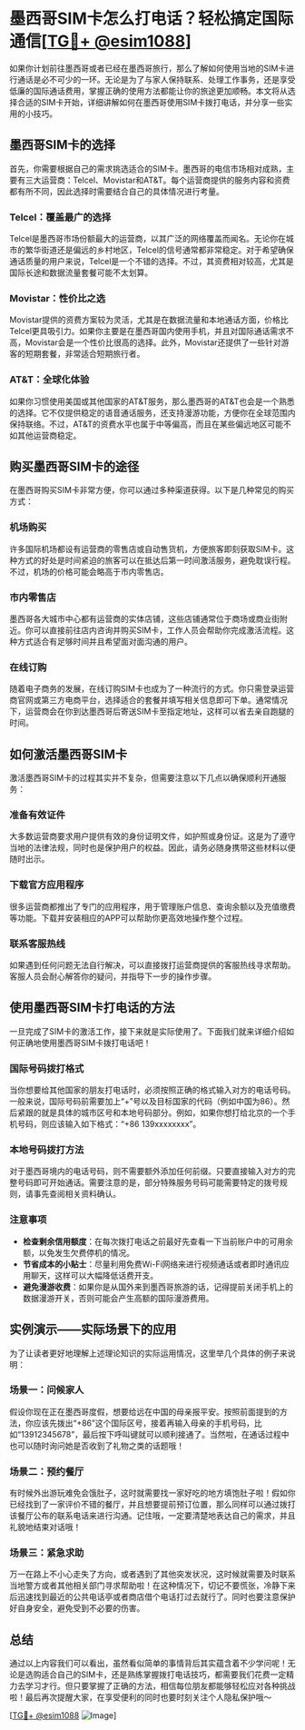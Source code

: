 # 墨西哥SIM卡怎么打电话？轻松搞定国际通信[[TG💪+ @esim1088](https://t.me/s/esim1088)]

如果你计划前往墨西哥或者已经在墨西哥旅行，那么了解如何使用当地的SIM卡进行通话是必不可少的一环。无论是为了与家人保持联系、处理工作事务，还是享受低廉的国际通话费用，掌握正确的使用方法都能让你的旅途更加顺畅。本文将从选择合适的SIM卡开始，详细讲解如何在墨西哥使用SIM卡拨打电话，并分享一些实用的小技巧。

## 墨西哥SIM卡的选择

首先，你需要根据自己的需求挑选适合的SIM卡。墨西哥的电信市场相对成熟，主要有三大运营商：Telcel、Movistar和AT&T。每个运营商提供的服务内容和资费都有所不同，因此选择时需要结合自己的具体情况进行考量。

### Telcel：覆盖最广的选择

Telcel是墨西哥市场份额最大的运营商，以其广泛的网络覆盖而闻名。无论你在城市的繁华街道还是偏远的乡村地区，Telcel的信号通常都非常稳定。对于希望确保通话质量的用户来说，Telcel是一个不错的选择。不过，其资费相对较高，尤其是国际长途和数据流量套餐可能不太划算。

### Movistar：性价比之选

Movistar提供的资费方案较为灵活，尤其是在数据流量和本地通话方面，价格比Telcel更具吸引力。如果你主要是在墨西哥国内使用手机，并且对国际通话需求不高，Movistar会是一个性价比很高的选择。此外，Movistar还提供了一些针对游客的短期套餐，非常适合短期旅行者。

### AT&T：全球化体验

如果你习惯使用美国或其他国家的AT&T服务，那么墨西哥的AT&T也会是一个熟悉的选择。它不仅提供稳定的语音通话服务，还支持漫游功能，方便你在全球范围内保持联络。不过，AT&T的资费水平也属于中等偏高，而且在某些偏远地区可能不如其他运营商稳定。

## 购买墨西哥SIM卡的途径

在墨西哥购买SIM卡非常方便，你可以通过多种渠道获得。以下是几种常见的购买方式：

### 机场购买

许多国际机场都设有运营商的零售店或自动售货机，方便旅客即刻获取SIM卡。这种方式的好处是时间紧迫的旅客可以在抵达后第一时间激活服务，避免耽误行程。不过，机场的价格可能会略高于市内零售店。

### 市内零售店

墨西哥各大城市中心都有运营商的实体店铺，这些店铺通常位于商场或商业街附近。你可以直接前往店内咨询并购买SIM卡，工作人员会帮助你完成激活流程。这种方式适合有足够时间并且希望面对面沟通的用户。

### 在线订购

随着电子商务的发展，在线订购SIM卡也成为了一种流行的方式。你只需登录运营商官网或第三方电商平台，选择适合的套餐并填写相关信息即可下单。通常情况下，运营商会在你到达墨西哥后寄送SIM卡至指定地址，这样可以省去亲自跑腿的时间。

## 如何激活墨西哥SIM卡

激活墨西哥SIM卡的过程其实并不复杂，但需要注意以下几点以确保顺利开通服务：

### 准备有效证件

大多数运营商要求用户提供有效的身份证明文件，如护照或身份证。这是为了遵守当地的法律法规，同时也是保护用户的权益。因此，请务必随身携带这些材料以便随时出示。

### 下载官方应用程序

很多运营商都推出了专门的应用程序，用于管理账户信息、查询余额以及充值缴费等功能。下载并安装相应的APP可以帮助你更高效地操作整个过程。

### 联系客服热线

如果遇到任何问题无法自行解决，可以直接拨打运营商提供的客服热线寻求帮助。客服人员会耐心解答你的疑问，并指导下一步的操作步骤。

## 使用墨西哥SIM卡打电话的方法

一旦完成了SIM卡的激活工作，接下来就是实际使用了。下面我们就来详细介绍如何正确地使用墨西哥SIM卡拨打电话吧！

### 国际号码拨打格式

当你想要给其他国家的朋友打电话时，必须按照正确的格式输入对方的电话号码。一般来说，国际号码前需要加上“+”号以及目标国家的代码（例如中国为86）。然后紧跟的就是具体的城市区号和本地号码部分。例如，如果你想打给北京的一个手机号码，则应该输入如下格式：“+86 139xxxxxxxx”。

### 本地号码拨打方法

对于墨西哥境内的电话号码，则不需要额外添加任何前缀。只要直接输入对方的完整号码即可开始通话。需要注意的是，部分特殊服务号码可能需要特定的拨号规则，请事先查阅相关资料确认。

### 注意事项

- **检查剩余信用额度**：在每次拨打电话之前最好先查看一下当前账户中的可用余额，以免发生欠费停机的情况。
- **节省成本的小贴士**：尽量利用免费Wi-Fi网络来进行视频通话或者即时通讯应用聊天，这样可以大幅降低话费开支。
- **避免漫游收费**：如果你是从国外来到墨西哥旅游的话，记得提前关闭手机上的数据漫游开关，否则可能会产生高额的国际漫游费用。

## 实例演示——实际场景下的应用

为了让读者更好地理解上述理论知识的实际运用情况，这里举几个具体的例子来说明：

### 场景一：问候家人

假设你现在正在墨西哥度假，想要给远在中国的母亲报平安。按照前面提到的方法，你应该先拨出“+86”这个国际区号，接着再输入母亲的手机号码，比如“13912345678”，最后按下呼叫键就可以顺利接通了。当然啦，在通话过程中也可以随时询问她是否收到了礼物之类的话题哦！

### 场景二：预约餐厅

有时候外出游玩难免会饿肚子，这时就需要找一家好吃的地方填饱肚子啦！假如你已经找到了一家评价不错的餐厅，并且想要提前预订位置，那么同样可以通过拨打该餐厅公布的联系电话来进行沟通。记住哦，一定要清楚地表达自己的需求，并且礼貌地结束对话哦！

### 场景三：紧急求助

万一在路上不小心走失了方向，或者遇到了其他突发状况，这时候就需要及时联系当地警方或者其他相关部门寻求帮助啦！在这种情况下，切记不要慌张，冷静下来后迅速找到最近的公共电话亭或者商店借个电话打过去就行了。同时也要注意保护好自身安全，避免受到不必要的伤害。

## 总结

通过以上内容我们可以看出，虽然看似简单的事情背后其实蕴含着不少学问呢！无论是选购适合自己的SIM卡，还是熟练掌握拨打电话技巧，都需要我们花费一定精力去学习才行。但只要掌握了正确的方法，相信每位朋友都能够轻松应对各种挑战啦！最后再次提醒大家，在享受便利的同时也要时刻关注个人隐私保护哦～

[[TG💪+ @esim1088](https://t.me/s/esim1088) ![Image](https://i.postimg.cc/4NQfJmqS/Snipaste-2025-05-13-00-14-12.png)]